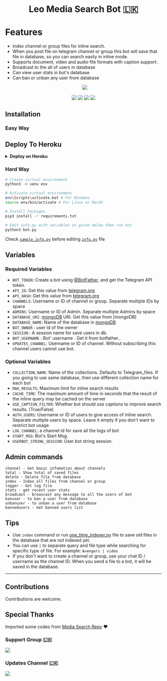 <h1 align="center"><b>Leo Media Search Bot 🇱🇰</b></h1>

# Features 

* Index channel or group files for inline search.
* When you post file on telegram channel or group this bot will save that file in database, so you can search easily in inline mode.
* Supports document, video and audio file formats with caption support.
* Broadcast to the all of users in database
* Can view user stats in bot's database
* Can ban or unban any user from database

<p align="center">
  <img src="https://telegra.ph/file/c705fac44db2b8d7f47e7.jpg"></p>

<p align="center">
    <a href="https://github.com/Naviya2/LeoMediaSearchBot"> <img src="https://img.shields.io/github/repo-size/Naviya2/LeoMediaSearchBot?color=orange&logo=github&logoColor=green&style=for-the-badge" /></a>
    <a href="https://github.com/Naviya2/LeoMediaSearchBot/commits/Naviya2"> <img src="https://img.shields.io/github/last-commit/Naviya2/LeoMediaSearchBot?color=brown&logo=github&logoColor=green&style=for-the-badge" /></a>
    <a href="https://github.com/Naviya2/LeoMediaSearchBot/issues"> <img src="https://img.shields.io/github/issues/Naviya2/LeoMediaSearchBot?color=blueviolet&logo=github&logoColor=green&style=for-the-badge" /></a>
    <a href="https://github.com/Naviya2/LeoMediaSearchBot/network/members"> <img src="https://img.shields.io/github/forks/Naviya2/LeoMediaSearchBot?color=red&logo=github&logoColor=green&style=for-the-badge" /></a></p>

## Installation

### Easy Way
## Deploy To Heroku

<details>
  <summary><b>Deploy on Heroku</b></summary>
<br>

<p align="left">
  <a href="https://heroku.com/deploy?template=https://github.com/Naviya2/LeoMediaSearchBot/tree/test1">
     <img height="30px" src="https://img.shields.io/badge/Deploy%20To%20Heroku-blueviolet?style=for-the-badge&logo=heroku">
  </a>
</p>
  
</details>
  

### Hard Way

```bash
# Create virtual environment
python3 -m venv env

# Activate virtual environment
env\Scripts\activate.bat # For Windows
source env/bin/activate # For Linux or MacOS

# Install Packages
pip3 install -r requirements.txt

# Edit info.py with variables as given below then run bot
python3 bot.py
```
Check [`sample_info.py`](sample_info.py) before editing [`info.py`](info.py) file

## Variables

### Required Variables
* `BOT_TOKEN`: Create a bot using [@BotFather](https://telegram.dog/BotFather), and get the Telegram API token.
* `API_ID`: Get this value from [telegram.org](https://my.telegram.org/apps)
* `API_HASH`: Get this value from [telegram.org](https://my.telegram.org/apps)
* `CHANNELS`: Username or ID of channel or group. Separate multiple IDs by space
* `ADMINS`: Username or ID of Admin. Separate multiple Admins by space
* `DATABASE_URI`: [mongoDB](https://www.mongodb.com) URI. Get this value from [mongoDB]
* `DATABASE_NAME`: Name of the database in [mongoDB](https://www.mongodb.com)
* `BOT_OWNER` : user id of the owner
* `SESSION` : A session name for save users in db.
* `BOT_USERNAME` : Bot' username . Get it from botfather..
* `UPDATES_CHANNEL`: Username or ID of channel. Without subscribing this channel users cannot use bot.

### Optional Variables
* `COLLECTION_NAME`: Name of the collections. Defaults to Telegram_files. If you going to use same database, then use different collection name for each bot
* `MAX_RESULTS`: Maximum limit for inline search results
* `CACHE_TIME`: The maximum amount of time in seconds that the result of the inline query may be cached on the server
* `USE_CAPTION_FILTER`: Whether bot should use captions to improve search results. (True/False)
* `AUTH_USERS`: Username or ID of users to give access of inline search. Separate multiple users by space. Leave it empty if you don't want to restrict bot usage.
* `LOG_CHANNEL`: a channel id for save all the logs of bot
* `START_MSG`: Bot's Start Msg.
* `USERBOT_STRING_SESSION`: User bot string session.

## Admin commands
```
channel - Get basic infomation about channels
total - Show total of saved files
delete - Delete file from database
index - Index all files from channel or group
logger - Get log file
stats - get recent user stats
broadcast - broascast any message to all the users of bot
banuser - to ban a user from database
unbanuser - to unban a user from database
bannedusers - Get banned users list
```

## Tips
* Use `index` command or run [one_time_indexer.py](one_time_indexer.py) file to save old files in the database that are not indexed yet.
* You can use `|` to separate query and file type while searching for specific type of file. For example: `Avengers | video`
* If you don't want to create a channel or group, use your chat ID / username as the channel ID. When you send a file to a bot, it will be saved in the database.

---

## Contributions
Contributions are welcome.

## Special Thanks 
Imported some codes from [Media Search Repo](https://github.com/Mahesh0253/Media-Search-bot) ❤️

### Support Group 🇱🇰
<a href="https://t.me/leosupportx"><img src="https://img.shields.io/badge/Telegram-Join%20Support%20Group-blue.svg?logo=telegram"></a>
 
### Updates Channel 🇱🇰
<a href="https://t.me/new_ehi"><img src="https://img.shields.io/badge/Telegram-Join%20Updates%20Channel-blue.svg?logo=telegram"></a>

